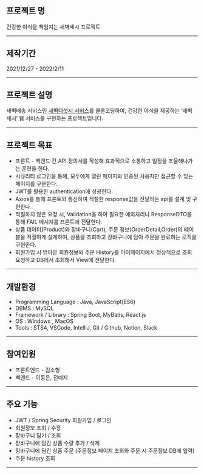 ## 프로젝트 명

건강한 야식을 책임지는 새벽세시 프로젝트

---

## 제작기간

2021/12/27 - 2022/2/11

---

## 프로젝트 설명

새벽배송 서비스인 [새벽다섯시 서비스](https://www.5am.co.kr/shop/calendar_shop.php)를 클론코딩하여, 건강한 야식을 제공하는 ‘새벽 세시’ 웹 서비스를 구현하는 프로젝트입니다.

---

## 프로젝트 목표

- 프론트 - 백엔드 간 API 정의서를 작성해 효과적으로 소통하고 일정을 조율해나가는 훈련을 한다.
- 시큐리티 로그인을 통해, 모두에게 열린 페이지와 인증된 사용자만 접근할 수 있는 페이지를 구분한다.
- JWT를 활용한 authentication에 성공한다.
- Axios를 통해 프론트와 통신하여 적절한 response값을 전달하는 api를 설계 및 구현한다.
- 적절하지 않은 요청 시, Validation을 하여 필요한 예외처리나 ResponseDTO를 통해 FAIL 메시지를 프론트에 전달한다.
- 상품 데이터(Product)와 장바구니(Cart), 주문 정보(OrderDetail,Order)의 테이블을 적절하게 설계하여, 상품을 조회하고 장바구니에 담아 주문을 완료하는 로직을 구현한다.
- 회원가입 시 받아온 회원정보와 주문 History를 마이페이지에서 정상적으로 조회 요청하고 DB에서 조회해서 View에 전달한다.

---

## 개발환경

- Programming Language : Java, JavaScript(ES6)
- DBMS : MySQL
- Framework / Library : Spring Boot, MyBatis, React.js
- OS : Windows , MacOS
- Tools : STS4, VSCode, IntelliJ, Git / Github, Notion, Slack

---

## 참여인원

- 프론트엔드 - 김소형
- 백엔드 - 이동은, 전예지

---

## 주요 기능

- JWT / Spring Security 회원가입 / 로그인
- 회원정보 조회 / 수정
- 장바구니 담기 / 조회
- 장바구니에 담긴 상품 수량 추가 / 삭제
- 장바구니에 담긴 상품 주문 (주문정보 페이지 조회와 주문 시 주문정보 DB에 입력)
- 주문 history 조회

---
